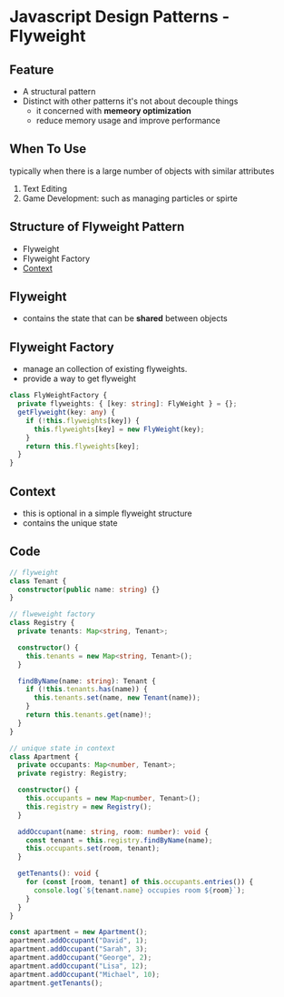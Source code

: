 # Javascript Design Patterns - Flyweight

## Feature

- A structural pattern
- Distinct with other patterns it's not about decouple things
  - it concerned with **memeory optimization**
  - reduce memory usage and improve performance

## When To Use

typically when there is a large number of objects with similar attributes

1. Text Editing
2. Game Development: such as managing particles or spirte

## Structure of Flyweight Pattern

- Flyweight
- Flyweight Factory
- [Context]()

## Flyweight

- contains the state that can be **shared** between objects

## Flyweight Factory

- manage an collection of existing flyweights.
- provide a way to get flyweight

```ts
class FlyWeightFactory {
  private flyweights: { [key: string]: FlyWeight } = {};
  getFlyweight(key: any) {
    if (!this.flyweights[key]) {
      this.flyweights[key] = new FlyWeight(key);
    }
    return this.flyweights[key];
  }
}
```

## Context

- this is optional in a simple flyweight structure
- contains the unique state

## Code

```ts
// flyweight
class Tenant {
  constructor(public name: string) {}
}

// flweweight factory
class Registry {
  private tenants: Map<string, Tenant>;

  constructor() {
    this.tenants = new Map<string, Tenant>();
  }

  findByName(name: string): Tenant {
    if (!this.tenants.has(name)) {
      this.tenants.set(name, new Tenant(name));
    }
    return this.tenants.get(name)!;
  }
}

// unique state in context
class Apartment {
  private occupants: Map<number, Tenant>;
  private registry: Registry;

  constructor() {
    this.occupants = new Map<number, Tenant>();
    this.registry = new Registry();
  }

  addOccupant(name: string, room: number): void {
    const tenant = this.registry.findByName(name);
    this.occupants.set(room, tenant);
  }

  getTenants(): void {
    for (const [room, tenant] of this.occupants.entries()) {
      console.log(`${tenant.name} occupies room ${room}`);
    }
  }
}

const apartment = new Apartment();
apartment.addOccupant("David", 1);
apartment.addOccupant("Sarah", 3);
apartment.addOccupant("George", 2);
apartment.addOccupant("Lisa", 12);
apartment.addOccupant("Michael", 10);
apartment.getTenants();
```
